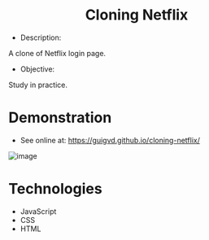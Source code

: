 <h1 align="center">Cloning Netflix</h1> 

- Description:

A clone of Netflix login page.

- Objective:

Study in practice.

# Demonstration

- See online at: https://guigvd.github.io/cloning-netflix/

![image](https://user-images.githubusercontent.com/100156111/193670848-aa2f7777-2186-415d-83cf-853f30aed9a9.png)

# Technologies

- JavaScript
- CSS
- HTML
